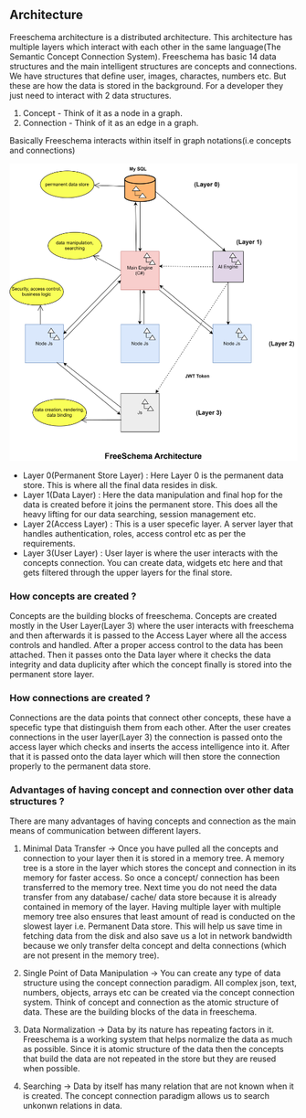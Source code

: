 ## Architecture

Freeschema architecture is a distributed architecture. This architecture has multiple layers which interact with each other in the same language(The Semantic Concept Connection System). Freeschema has basic 14 data structures and the main intelligent structures are concepts and connections. 
We have structures that define user, images, charactes, numbers etc. But these are how the data is stored in the background. For a developer they just need to interact with 2 data structures.
1. Concept - Think of it as a node in a graph.
2. Connection - Think of it as an edge in a graph.

Basically Freeschema interacts within itself in graph notations(i.e concepts and connections)

![local_to_real_nodes](./images/Freeschema-architecture.svg)


* Layer 0(Permanent Store Layer) : Here Layer 0 is the permanent data store. This is where all the final data resides in disk.
* Layer 1(Data Layer) : Here the data manipulation and final hop for the data is created before it joins the permanent store. This does all the heavy lifting for our data searching, session management etc.
* Layer 2(Access Layer) : This is a user specefic layer. A server layer that handles authentication, roles, access control etc as per the requirements.
* Layer 3(User Layer) : User layer is where the user interacts with the concepts connection. You can create data, widgets etc here and that gets filtered through the upper layers for the final store.

<h3> How concepts are created ? </h3>

Concepts are the building blocks of freeschema. Concepts are created mostly in the User Layer(Layer 3) where the user interacts with freeschema and then afterwards it is passed to the Access Layer where all the access controls and handled. After a proper access control to the data has been attached. Then it passes onto the Data layer where it checks the data integrity and data duplicity after which the concept finally is stored into the permanent store layer.


<h3> How connections are created ? </h3>

Connections are the data points that connect other concepts, these have a specefic type that distinguish them from each other. After the user creates connections in the user layer(Layer 3) the connection is passed onto the access layer which checks and inserts the access intelligence into it. After that it is passed onto the data layer which will then store the connection properly to the permanent data store.



<h3> Advantages of having concept and connection over other data structures ? </h3>

There are many advantages of having concepts and connection as the main means of communication between different layers. 
1. Minimal Data Transfer -> Once you have pulled all the concepts and connection to your layer then it is stored in a memory tree. A memory tree is a store in the layer which stores the concept and connection in its memory for faster access. So once a concept/ connection has been transferred to the memory tree. Next time you do not need the data transfer from any database/ cache/ data store because it is already contained in memory of the layer. Having multiple layer with multiple memory tree also ensures that least amount of read is conducted on the slowest layer i.e. Permanent Data store. This will help us save time in fetching data from the disk and also save us a lot in network bandwidth because we only transfer delta concept and delta connections (which are not present in the memory tree).

2. Single Point of Data Manipulation -> You can create any type of data structure using the concept connection paradigm. All complex json, text, numbers, objects, arrays etc can be created via the concept connection system. Think of concept and connection as the atomic structure of data. These are the building blocks of the data in freeschema.

3. Data Normalization -> Data by its nature has repeating factors in it. Freeschema is a working system that helps normalize the data as much as possible. Since it is atomic structure of the data then the concepts that build the data are not repeated in the store but they are reused when possible.

4. Searching -> Data by itself has many relation that are not known when it is created. The concept connection paradigm allows us to search unkonwn relations in data.




